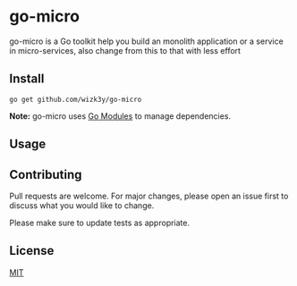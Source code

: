 # go-micro

go-micro is a Go toolkit help you build an monolith application or a service in micro-services, also change from this to that with less effort

## Install
```shell
go get github.com/wizk3y/go-micro
```

**Note:** go-micro uses [Go Modules](https://github.com/golang/go/wiki/Modules) to manage dependencies.

## Usage

## Contributing
Pull requests are welcome. For major changes, please open an issue first to discuss what you would like to change.

Please make sure to update tests as appropriate.

## License
[MIT](https://choosealicense.com/licenses/mit/)